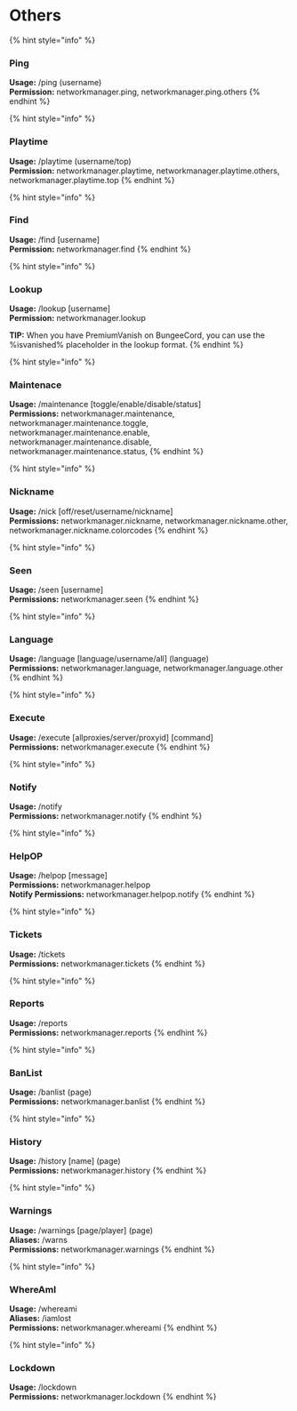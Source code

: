 # Others

{% hint style="info" %}
###  Ping

**Usage:** /ping \(username\)  
**Permission:** networkmanager.ping, networkmanager.ping.others
{% endhint %}

{% hint style="info" %}
###  Playtime

**Usage:** /playtime \(username/top\)  
**Permission:** networkmanager.playtime, networkmanager.playtime.others, networkmanager.playtime.top
{% endhint %}

{% hint style="info" %}
###  Find

**Usage:** /find \[username\]  
**Permission:** networkmanager.find
{% endhint %}

{% hint style="info" %}
###  Lookup

**Usage:** /lookup \[username\]  
**Permission:** networkmanager.lookup

**TIP:** When you have PremiumVanish on BungeeCord, you can use the %isvanished% placeholder in the lookup format.
{% endhint %}

{% hint style="info" %}
###  Maintenace

**Usage:** /maintenance \[toggle/enable/disable/status\]  
**Permissions:** networkmanager.maintenance,  
networkmanager.maintenance.toggle,  
networkmanager.maintenance.enable,  
networkmanager.maintenance.disable,  
networkmanager.maintenance.status,
{% endhint %}

{% hint style="info" %}
###  Nickname

**Usage:** /nick \[off/reset/username/nickname\]  
**Permissions:** networkmanager.nickname, networkmanager.nickname.other, networkmanager.nickname.colorcodes
{% endhint %}

{% hint style="info" %}
###  Seen

**Usage:** /seen \[username\]  
**Permissions:** networkmanager.seen
{% endhint %}

{% hint style="info" %}
###  Language

**Usage:** /language \[language/username/all\] \(language\)  
**Permissions:** networkmanager.language, networkmanager.language.other
{% endhint %}

{% hint style="info" %}
###  Execute

**Usage:** /execute \[allproxies/server/proxyid\] \[command\]  
**Permissions:** networkmanager.execute
{% endhint %}

{% hint style="info" %}
###  Notify

**Usage:** /notify  
**Permissions:** networkmanager.notify
{% endhint %}

{% hint style="info" %}
###  HelpOP

**Usage:** /helpop \[message\]  
**Permissions:** networkmanager.helpop  
**Notify Permissions:** networkmanager.helpop.notify
{% endhint %}

{% hint style="info" %}
###  Tickets

**Usage:** /tickets  
**Permissions:** networkmanager.tickets
{% endhint %}

{% hint style="info" %}
###  Reports

**Usage:** /reports  
**Permissions:** networkmanager.reports
{% endhint %}

{% hint style="info" %}
###  BanList

**Usage:** /banlist \(page\)  
**Permissions:** networkmanager.banlist
{% endhint %}

{% hint style="info" %}
###  History

**Usage:** /history \[name\] \(page\)  
**Permissions:** networkmanager.history
{% endhint %}

{% hint style="info" %}
###  Warnings

**Usage:** /warnings \[page/player\] \(page\)  
**Aliases:** /warns  
**Permissions:** networkmanager.warnings
{% endhint %}

{% hint style="info" %}
###  WhereAmI

**Usage:** /whereami  
**Aliases:** /iamlost  
**Permissions:** networkmanager.whereami
{% endhint %}

{% hint style="info" %}
### Lockdown

**Usage:** /lockdown  
**Permissions:** networkmanager.lockdown
{% endhint %}

